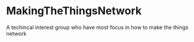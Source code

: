 # MakingTheThingsNetwork
A techincal interest group who have most focus in how to make the things network
